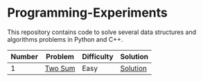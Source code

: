 # Programming-Experiments
This repository contains code to solve several data structures and algorithms problems in Python and C++. 

| Number | Problem | Difficulty | Solution |
| --- | --- | --- | --- |
| 1 | [Two Sum](https://leetcode.com/problems/two-sum/) | Easy | [Solution](https://github.com/pwu97/Leetcode-Python/blob/main/Problems/LC0001_twoSum.py) |